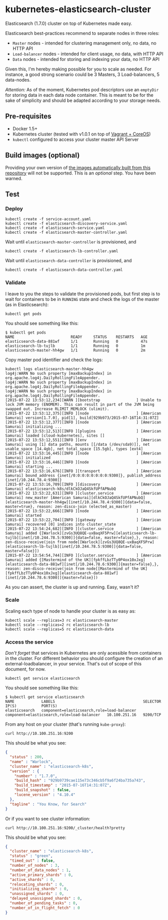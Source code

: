 # kubernetes-elasticsearch-cluster
Elasticsearch (1.7.0) cluster on top of Kubernetes made easy.

Elasticsearch best-practices recommend to separate nodes in three roles:
* `Master` nodes - intended for clustering management only, no data, no HTTP API
* `Load-balancer` nodes - intended for client usage, no data, with HTTP API
* `Data` nodes - intended for storing and indexing your data, no HTTP API

Given this, I'm hereby making possible for you to scale as needed. For instance, a good strong scenario could be 3 Masters, 3 Load-balancers, 5 data-nodes.

*Attention:* As of the moment, Kubernetes pod descriptors use an `emptyDir` for storing data in each data node container. This is meant to be for the sake of simplicity and should be adapted according to your storage needs.

## Pre-requisites

* Docker 1.5+
* Kubernetes cluster (tested with v1.0.1 on top of [Vagrant + CoreOS](https://github.com/pires/kubernetes-vagrant-coreos-cluster))
* `kubectl` configured to access your cluster master API Server

## Build images (optional)

Providing your own version of [the images automatically built from this repository](https://registry.hub.docker.com/u/pires/elasticsearch) will not be supported. This is an *optional* step. You have been warned.

## Test

### Deploy

```
kubectl create -f service-account.yaml
kubectl create -f elasticsearch-discovery-service.yaml
kubectl create -f elasticsearch-service.yaml
kubectl create -f elasticsearch-master-controller.yaml
```

Wait until `elasticsearch-master-controller` is provisioned, and
```
kubectl create -f elasticsearch-lb-controller.yaml
```

Wait until `elasticsearch-data-controller` is provisioned, and
```
kubectl create -f elasticsearch-data-controller.yaml
```

### Validate

I leave to you the steps to validate the provisioned pods, but first step is to wait for containers to be in ```RUNNING``` state and check the logs of the master (as in Elasticsearch):

```
kubectl get pods
```

You should see something like this:

```
$ kubectl get pods
NAME                         READY     STATUS    RESTARTS   AGE
elasticsearch-data-881wf     1/1       Running   0          47s
elasticsearch-lb-tujlb       1/1       Running   0          1m
elasticsearch-master-hh4gw   1/1       Running   0          2m
```

Copy master pod identifier and check the logs:

```
kubectl logs elasticsearch-master-hh4gw
log4j:WARN No such property [maxBackupIndex] in org.apache.log4j.DailyRollingFileAppender.
log4j:WARN No such property [maxBackupIndex] in org.apache.log4j.DailyRollingFileAppender.
log4j:WARN No such property [maxBackupIndex] in org.apache.log4j.DailyRollingFileAppender.
[2015-07-22 13:53:12,234][WARN ][bootstrap                ] Unable to lock JVM memory (ENOMEM). This can result in part of the JVM being swapped out. Increase RLIMIT_MEMLOCK (ulimit).
[2015-07-22 13:53:12,375][INFO ][node                     ] [American Samurai] version[1.7.0], pid[1], build[929b973/2015-07-16T14:31:07Z]
[2015-07-22 13:53:12,377][INFO ][node                     ] [American Samurai] initializing ...
[2015-07-22 13:53:12,513][INFO ][plugins                  ] [American Samurai] loaded [cloud-kubernetes], sites []
[2015-07-22 13:53:12,551][INFO ][env                      ] [American Samurai] using [1] data paths, mounts [[/data (/dev/sda9)]], net usable_space [14.4gb], net total_space [15.5gb], types [ext4]
[2015-07-22 13:53:16,445][INFO ][node                     ] [American Samurai] initialized
[2015-07-22 13:53:16,446][INFO ][node                     ] [American Samurai] starting ...
[2015-07-22 13:53:16,676][INFO ][transport                ] [American Samurai] bound_address {inet[/0:0:0:0:0:0:0:0:9300]}, publish_address {inet[/10.244.78.4:9300]}
[2015-07-22 13:53:16,709][INFO ][discovery                ] [American Samurai] elasticsearch-k8s/dlkCkOJaQ4SkfUPfAPNubQ
[2015-07-22 13:53:22,631][INFO ][cluster.service          ] [American Samurai] new_master [American Samurai][dlkCkOJaQ4SkfUPfAPNubQ][elasticsearch-master-hh4gw][inet[/10.244.78.4:9300]]{data=false, master=true}, reason: zen-disco-join (elected_as_master)
[2015-07-22 13:53:22,666][INFO ][node                     ] [American Samurai] started
[2015-07-22 13:53:22,704][INFO ][gateway                  ] [American Samurai] recovered [0] indices into cluster_state
[2015-07-22 13:54:24,682][INFO ][cluster.service          ] [American Samurai] added {[Warlock][zvGs3UQ8QE-uxBaqXF5Prw][elasticsearch-lb-tujlb][inet[/10.244.78.5:9300]]{data=false, master=false},}, reason: zen-disco-receive(join from node[[Warlock][zvGs3UQ8QE-uxBaqXF5Prw][elasticsearch-lb-tujlb][inet[/10.244.78.5:9300]]{data=false, master=false}])
[2015-07-22 13:54:54,744][INFO ][cluster.service          ] [American Samurai] added {[Mastermind of the UK][fpkffLbzTTy0P4ox10xJxg][elasticsearch-data-881wf][inet[/10.244.78.6:9300]]{master=false},}, reason: zen-disco-receive(join from node[[Mastermind of the UK][fpkffLbzTTy0P4ox10xJxg][elasticsearch-data-881wf][inet[/10.244.78.6:9300]]{master=false}])
```

As you can assert, the cluster is up and running. Easy, wasn't it?

### Scale

Scaling each type of node to handle your cluster is as easy as:

```
kubectl scale --replicas=3 rc elasticsearch-master
kubectl scale --replicas=2 rc elasticsearch-lb
kubectl scale --replicas=5 rc elasticsearch-data
```

### Access the service

*Don't forget* that services in Kubernetes are only acessible from containers in the cluster. For different behavior you should configure the creation of an external-loadbalancer, in your service. That's out of scope of this document, for now.

```
kubectl get service elasticsearch
```

You should see something like this:

```
$ kubectl get service elasticsearch
NAME            LABELS                                       SELECTOR                                     IP(S)           PORT(S)
elasticsearch   component=elasticsearch,role=load-balancer   component=elasticsearch,role=load-balancer   10.100.251.16   9200/TCP
```

From any host on your cluster (that's running `kube-proxy`):

```
curl http://10.100.251.16:9200
```

This should be what you see:

```json
{
  "status" : 200,
  "name" : "Warlock",
  "cluster_name" : "elasticsearch-k8s",
  "version" : {
    "number" : "1.7.0",
    "build_hash" : "929b9739cae115e73c346cb5f9a6f24ba735a743",
    "build_timestamp" : "2015-07-16T14:31:07Z",
    "build_snapshot" : false,
    "lucene_version" : "4.10.4"
  },
  "tagline" : "You Know, for Search"
}
```

Or if you want to see cluster information:

```
curl http://10.100.251.16:9200/_cluster/health?pretty
```

This should be what you see:

```json
{
  "cluster_name" : "elasticsearch-k8s",
  "status" : "green",
  "timed_out" : false,
  "number_of_nodes" : 3,
  "number_of_data_nodes" : 1,
  "active_primary_shards" : 0,
  "active_shards" : 0,
  "relocating_shards" : 0,
  "initializing_shards" : 0,
  "unassigned_shards" : 0,
  "delayed_unassigned_shards" : 0,
  "number_of_pending_tasks" : 0,
  "number_of_in_flight_fetch" : 0
}
```
